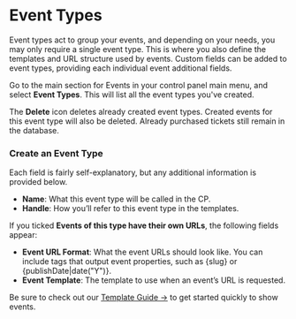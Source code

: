 # Event Types
Event types act to group your events, and depending on your needs, you may only require a single event type. This is where you also define the templates and URL structure used by events. Custom fields can be added to event types, providing each individual event additional fields.

Go to the main section for Events in your control panel main menu, and select **Event Types**. This will list all the event types you've created.

The **Delete** icon deletes already created event types. Created events for this event type will also be deleted. Already purchased tickets still remain in the database.

### Create an Event Type
Each field is fairly self-explanatory, but any additional information is provided below.

- **Name**: What this event type will be called in the CP.
- **Handle**: How you’ll refer to this event type in the templates.

If you ticked **Events of this type have their own URLs**, the following fields appear:

- **Event URL Format**: What the event URLs should look like. You can include tags that output event properties, such as {slug} or {publishDate|date("Y")}.
- **Event Template**: The template to use when an event’s URL is requested.

Be sure to check out our [Template Guide →](docs:template-guides/events-index) to get started quickly to show events.